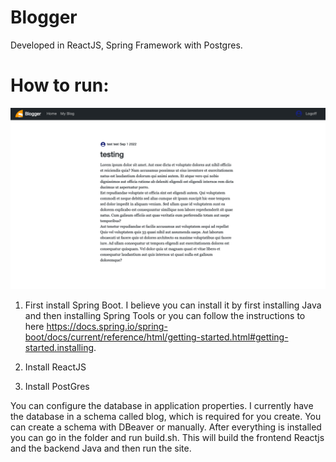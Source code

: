 # Blogger

Developed in ReactJS, Spring Framework with Postgres.

# How to run:
![alt text](https://github.com/NatteeSetobol/Blogger/blob/6565099387385c64c1ff7bb42d23b44d3a4acf81/screenshot.png)

1. First install Spring Boot. I believe you can install it by first installing Java and then installing Spring Tools or you can follow the
instructions to here https://docs.spring.io/spring-boot/docs/current/reference/html/getting-started.html#getting-started.installing.


2. Install ReactJS


3. Install PostGres


You can configure the database in application properties. I currently have the database in a schema called blog, which is required for you
create. You can create a schema with DBeaver or manually. 
After everything is installed you can go in the folder and run build.sh. This will build the frontend Reactjs and the backend Java and then run the site.
